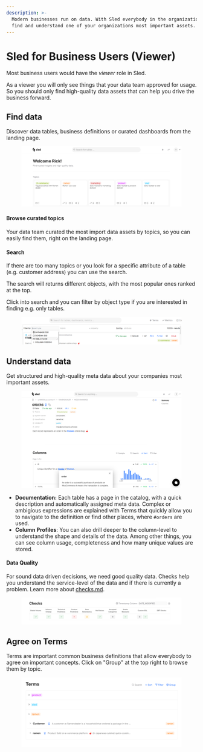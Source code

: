 ```yaml
---
description: >-
  Modern businesses run on data. With Sled everybody in the organization can
  find and understand one of your organizations most important assets.
---
```


# Sled for Business Users (Viewer)

Most business users would have the _viewer_ role in Sled.

As a viewer you will only see things that your data team approved for usage. So you should only find high-quality data assets that can help you drive the business forward.

## Find data

Discover data tables, business definitions or curated dashboards from the landing page.



<figure><img src=".gitbook/assets/grafik (7).png" alt=""><figcaption></figcaption></figure>

#### Browse curated topics

Your data team curated the most import data assets by topics, so you can easily find them, right on the landing page.

#### Search

If there are too many topics or you look for a specific attribute of a table (e.g. customer address) you can use the search.

The search will returns different objects, with the most popular ones ranked at the top.

Click into search and you can filter by object type if you are interested in finding e.g. only tables.&#x20;

<figure><img src=".gitbook/assets/grafik (17).png" alt=""><figcaption></figcaption></figure>

## Understand data

Get structured and high-quality meta data about your companies most important assets.

<figure><img src=".gitbook/assets/grafik (8).png" alt=""><figcaption></figcaption></figure>

* **Documentation:** Each table has a page in the catalog, with a quick description and automatically assigned meta data. Complex or ambigious expressions are explained with Terms that quickly allow you to navigate to the definition or find other places, where `#orders` are used.
* **Column Profiles**: You can also drill deeper to the column-level to understand the shape and details of the data. Among other things, you can see column usage, completeness and how many unique values are stored.



#### Data Quality

For sound data driven decisions, we need good quality data. Checks help you understand the service-level of the data and if there is currently a problem. Learn more about [checks.md](checks.md "mention").

<figure><img src=".gitbook/assets/grafik (9).png" alt=""><figcaption></figcaption></figure>

## Agree on Terms

Terms are important common business definitions that allow everybody to agree on important concepts. Click on "Group" at the top right to browse them by topic.

<figure><img src=".gitbook/assets/grafik (10).png" alt=""><figcaption></figcaption></figure>
